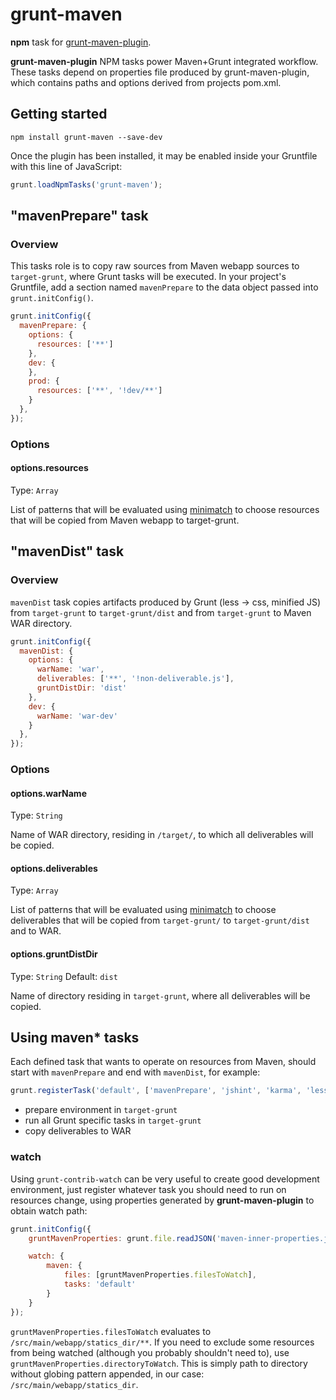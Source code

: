 # grunt-maven

**npm** task for [grunt-maven-plugin](http://https://github.com/allegro/grunt-maven-plugin).

**grunt-maven-plugin** NPM tasks power Maven+Grunt integrated workflow. These tasks depend on properties file produced
by grunt-maven-plugin, which contains paths and options derived from projects pom.xml.

## Getting started

```shell
npm install grunt-maven --save-dev
```

Once the plugin has been installed, it may be enabled inside your Gruntfile with this line of JavaScript:

```js
grunt.loadNpmTasks('grunt-maven');
```

## "mavenPrepare" task

### Overview
This tasks role is to copy raw sources from Maven webapp sources to `target-grunt`, where Grunt tasks will be executed.
In your project's Gruntfile, add a section named `mavenPrepare` to the data object passed into `grunt.initConfig()`.

```js
grunt.initConfig({
  mavenPrepare: {
    options: {
      resources: ['**']
    },
    dev: {
    },
    prod: {
      resources: ['**', '!dev/**']
    }
  },
});
```

### Options

#### options.resources
Type: `Array`

List of patterns that will be evaluated using [minimatch](https://github.com/isaacs/minimatch) to choose resources that
will be copied from Maven webapp to target-grunt.

## "mavenDist" task

### Overview
`mavenDist` task copies artifacts produced by Grunt (less -> css, minified JS) from `target-grunt` to `target-grunt/dist`
and from `target-grunt` to Maven WAR directory.

```js
grunt.initConfig({
  mavenDist: {
    options: {
      warName: 'war',
      deliverables: ['**', '!non-deliverable.js'],
      gruntDistDir: 'dist'
    },
    dev: {
      warName: 'war-dev'
    }
  },
});
```

### Options

#### options.warName
Type: `String`

Name of WAR directory, residing in `/target/`, to which all deliverables will be copied.

#### options.deliverables
Type: `Array`

List of patterns that will be evaluated using [minimatch](https://github.com/isaacs/minimatch) to choose deliverables that
will be copied from `target-grunt/` to `target-grunt/dist` and to WAR.

#### options.gruntDistDir
Type: `String`
Default: `dist`

Name of directory residing in `target-grunt`, where all deliverables will be copied.


## Using maven* tasks

Each defined task that wants to operate on resources from Maven, should start with `mavenPrepare` and end with `mavenDist`,
for example:

```js
grunt.registerTask('default', ['mavenPrepare', 'jshint', 'karma', 'less', 'uglify', 'mavenDist']);
```

* prepare environment in `target-grunt`
* run all Grunt specific tasks in `target-grunt`
* copy deliverables to WAR

### watch

Using `grunt-contrib-watch` can be very useful to create good development environment, just register whatever task
you should need to run on resources change, using properties generated by **grunt-maven-plugin** to obtain watch path:

```js
grunt.initConfig({
    gruntMavenProperties: grunt.file.readJSON('maven-inner-properties.json'),

    watch: {
        maven: {
            files: [gruntMavenProperties.filesToWatch],
            tasks: 'default'
        }
    }
});

```

`gruntMavenProperties.filesToWatch` evaluates to `/src/main/webapp/statics_dir/**`. If you need to exclude some resources from
being watched (although you probably shouldn't need to), use `gruntMavenProperties.directoryToWatch`. This is simply path
to directory without globing pattern appended, in our case: `/src/main/webapp/statics_dir`.